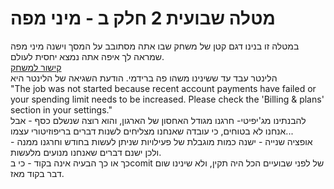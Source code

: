 # מטלה שבועית 2 חלק ב - מיני מפה

במטלה זו בנינו דגם קטן של משחק שבו אתה מסתובב על המסך וישנה מיני מפה שמראה לך איפה אתה נמצא יחסית לעולם.  
[קישור למשחק](https://gamedevrel2024shovhalyon.itch.io/flyingbird)  
הלינטר עבד עד ששינינו משהו פה ברידמי. הודעת השגיאה של הלינטר היא  
"The job was not started because recent account payments have failed or your spending limit needs to be increased. Please check the 'Billing & plans' section in your settings."  
להבנתינו מג'יפיטי- חרגנו מגודל האחסון של הארגון, והוא רוצה שנשלם כסף - אבל אנחנו לא בטוחים, כי עובדה שאנחנו מצליחים לשנות דברים בריפוזיטורי עצמו...  
אופציה שנייה - ישנה כמות מוגבלת של פעילויות שניתן לעשות בחודש וחרגנו ממנה - ולכן ישנם דברים שאנחנו מנועים מלעשות.  
כך או כך הבעיה אינה בקוד - כי בcomit של לפני שבועיים הכל היה תקין, ולא שינינו שום דבר בקוד מאז.
